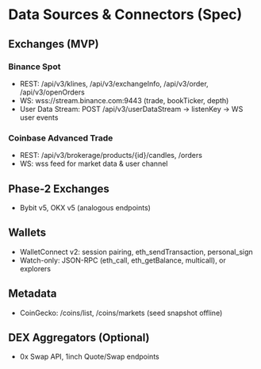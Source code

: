 # Data Sources & Connectors (Spec)

## Exchanges (MVP)
### Binance Spot
- REST: /api/v3/klines, /api/v3/exchangeInfo, /api/v3/order, /api/v3/openOrders
- WS: wss://stream.binance.com:9443 (trade, bookTicker, depth)
- User Data Stream: POST /api/v3/userDataStream → listenKey → WS user events

### Coinbase Advanced Trade
- REST: /api/v3/brokerage/products/{id}/candles, /orders
- WS: wss feed for market data & user channel

## Phase-2 Exchanges
- Bybit v5, OKX v5 (analogous endpoints)

## Wallets
- WalletConnect v2: session pairing, eth_sendTransaction, personal_sign
- Watch-only: JSON-RPC (eth_call, eth_getBalance, multicall), or explorers

## Metadata
- CoinGecko: /coins/list, /coins/markets (seed snapshot offline)

## DEX Aggregators (Optional)
- 0x Swap API, 1inch Quote/Swap endpoints

